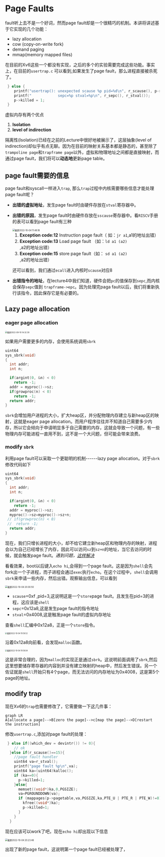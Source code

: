 # Page Faults

fault听上去不是一个好词，然而page fault却是一个很精巧的机制。本讲将讲述基于它实现的几个功能：

* lazy allocation
* cow (copy-on-write fork)
* demand paging
* mmap(memory mapped  files)

在目前的Xv6这些一个都没有实现，之后的多个的实验需要完成这些功能。事实上，在目前的`usertrap.c` 可以看到,如果发生了page fault，那么进程直接被杀死了。

```c
 } else {
    printf("usertrap(): unexpected scause %p pid=%d\n", r_scause(), p->pid);
    printf("            sepc=%p stval=%p\n", r_sepc(), r_stval());
    p->killed = 1;
 }
```

虚拟内存有两个优点

1. **Isolation**
1. **level  of indirection**

隔离性(Isolation)已经在之前的Lecture中很好地被展示了，这层抽象(level  of indirection)却似乎有点无聊。因为在目前的映射关系基本都是静态的，甚至除了`trampoline page`和`trapframe page`以外，虚拟和物理地址之间都是直接映射，而通过page fault，我们将可以**动态地**更新page  table。

## page fault需要的信息

 page fault和syscall一样进入`trap`, 那么`trap`过程中内核需要哪些信息才能处理page fault呢？

* **出错的虚拟地址**，发生page fault时由硬件存放在`stval`寄存器中。

* **出错的原因**，发生page fault时由硬件存放在`sscause`寄存器中。看`RISCV`手册的表可以看到page fault有三种

  <img src="http://cdn.zhengyanchen.cn/img202210041148637.png" alt="截屏2022-10-04 11.48.18" style="zoom:50%;" />

  1. **Exception code:12** Instruction page fault（ 如：`jr a1`,a1的地址出错）
  2. **Exception code:13** Load page fault （如：`ld a1 (a2)` ,a2的地址出错）
  3. **Exception code:15** store page fault（如： `sd a1 (a2) `,a2的地址出错）

   还可以看到，我们通过`ecall`进入内核时`scause`对应8

* **出错指令的地址**，在lecture4中我们知道，硬件会把`pc`的值保存到`sepc`,而内核会保存`sepc`值到 `trapframe->epc`。因为处理完paga fault以后，我们将重新执行该指令，因此保存它是有必要的。



## Lazy page allocation

### eager page allocation

<img src="http://cdn.zhengyanchen.cn/img202209101432424.png" alt="截屏2022-09-10 14.32.39" style="zoom: 43%;" />

如果用户需要更多的内存，会使用系统调用`sbrk`

```c
uint64
sys_sbrk(void)
{
  int addr;
  int n;

  if(argint(0, &n) < 0)
    return -1;
  addr = myproc()->sz;
  if(growproc(n) < 0)
    return -1;
  return addr;
}
```

`sbrk`会增加用户进程的大小，扩大heap区，并分配物理内存建立与新heap区的映射，这就是eager page allocation。而用户程序往往并不知道自己需要多少内存，所以它会倾向于申请明显多于自己需要的内存，这就会导致一个问题，有一些物理内存可能进程一直用不到，这不是一个大问题，但可能会带来浪费。

###  modify `sbrk`

利用page fault可以采取一个更聪明的机制------lazy page allocation。对于`sbrk`修改代码如下

```c
uint64
sys_sbrk(void)
{
  int addr;
  int n;

  if(argint(0, &n) < 0)
    return -1;
  addr = myproc()->sz;
  myproc()->sz=myproc()->sz+n;
 // if(growproc(n) < 0)
 //  return -1;
  return addr;
}
```

现在，我们只增长进程的大小，却不给它建立新heap区和物理内存的映射，进程会以为自己已经增长了内存，因此可以访问`sz`到`sz+n`的地址，当它去访问的时候，就会触发page fault。*遇到问题，[这样解决](https://itcn.blog/p/30081334288.html)*

看看效果，boot以后键入`echo hi`,会得到一个page fault。这是因为`shell`会先fork出一个子进程，而子进程会通过`exec`执行`echo`。在这个过程中，`shell`会调用`sbrk`来申请一些内存，然后出错。观察输出信息，可以看到

<img src="http://cdn.zhengyanchen.cn/img202210042000904.png" alt="截屏2022-10-04 20.00.50" style="zoom:50%;" />

* `scause`=0xf ,pid=3,这说明这是一个`store`page fault。且发生在pid=3的进程，这应该是`shell`
* `sepc`=0x12a8,这是发生page fault的指令地址
* `stval`=0x4008,这是触发page fault的虚拟内存地址

查看`shell`汇编中0x12a8，正是一个`store`指令。

<img src="http://cdn.zhengyanchen.cn/img202210041958054.png" alt="截屏2022-10-04 19.58.52" style="zoom:40%;" />

沿着0x12a8向前看，会发现`malloc`函数。

<img src="http://cdn.zhengyanchen.cn/img202210041958921.png" alt="截屏2022-10-04 19.58.04" style="zoom: 40%;" />

这是非常合理的，因为`malloc`的实现正是通过`sbrk`。这说明前面调用了`sbrk`,然后这里想要储存寄存器的内容到并没有建立映射的heap中，然后发生错误。另一个佐证就是`shell`开始只有4个page，而无法访问的内存地址为0x4008，这是第5个page的地址。

## modify trap

现在Xv6的`trap`也需要修改了，它需要做一下这几件事：

```mermaid
graph LR
A[allocate a page]-->B[zero the page]-->c[map the page]-->D[restart the instruction]
```

修改`usertrap.c`,添加对page fault的处理：

```c
 } else if((which_dev = devintr()) != 0){
    // ok
  }else if(r_scause()==15){
    //page fault handler
    uint64 va=r_stval();
    printf("page fault %p\n",va);
    uint64 ka=(uint64)kalloc();
    if (ka==0){
      p->killed=1;
    }else{
      memset((void*)ka,0,PGSIZE);
      va=PGROUNDDOWN(va);
      if (mappages(p->pagetable,va,PGSIZE,ka,PTE_U | PTE_R | PTE_W)!=0){
        kfree((void*)ka);
        p->killed=1;
      }
    }
  }
```

现在应该可以work了吧，现在`echo hi`却出现以下信息

<img src="http://cdn.zhengyanchen.cn/img202210042023585.png" alt="截屏2022-10-04 20.23.46" style="zoom:50%;" />

出现了新的page fault，这说明第一个page fault已经被处理了，





